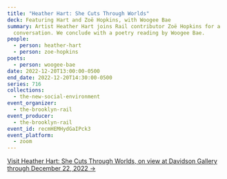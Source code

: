 ```yaml
---
title: "Heather Hart: She Cuts Through Worlds"
deck: Featuring Hart and Zoë Hopkins, with Woogee Bae
summary: Artist Heather Hart joins Rail contributor Zoë Hopkins for a
  conversation. We conclude with a poetry reading by Woogee Bae.
people:
  - person: heather-hart
  - person: zoe-hopkins
poets:
  - person: woogee-bae
date: 2022-12-20T13:00:00-0500
end_date: 2022-12-20T14:30:00-0500
series: 716
collections:
  - the-new-social-environment
event_organizer:
  - the-brooklyn-rail
event_producer:
  - the-brooklyn-rail
event_id: recmHEMHydGaIPck3
event_platform:
  - zoom
---
```

[V﻿isit Heather Hart: She Cuts Through Worlds, on view at Davidson Gallery through December 22, 2022 →](http://www.davidsongallery.com/exhibitions/heather-hart2)